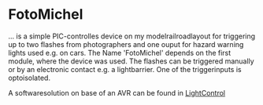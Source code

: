 # FotoMichel

... is a simple PIC-controlles device on my modelrailroadlayout for triggering up to two flashes from photographers and one ouput for hazard warning lights used e.g. on cars.
The Name 'FotoMichel' depends on the first module, where the device was used.
The flashes can be triggered manually or by an electronic contact e.g. a lightbarrier. One of the triggerinputs is optoisolated.

A softwaresolution on base of an AVR can be found in [LightControl](https://github.com/Kruemelbahn/lightControl/tree/main/Software/Blitz_Blinker)
